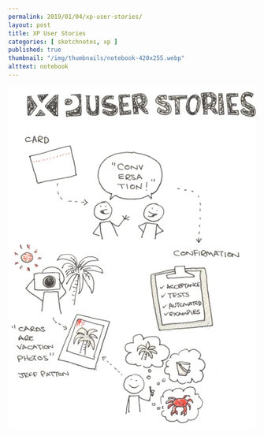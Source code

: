 ```yaml
---
permalink: 2019/01/04/xp-user-stories/
layout: post
title: XP User Stories
categories: [ sketchnotes, xp ]
published: true
thumbnail: "/img/thumbnails/notebook-420x255.webp"
alttext: notebook
---
```


<img src="/img/posts/xp-user-stories/xp-user-stories.webp" alt="strong style sketchnote"/>

